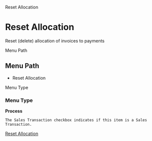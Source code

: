
Reset Allocation
# Reset Allocation


Reset (delete) allocation of invoices to payments

Menu Path
## Menu Path



- Reset Allocation

Menu Type
### Menu Type

**Process**

```
The Sales Transaction checkbox indicates if this item is a Sales Transaction.
```

[Reset Allocation](../../functional-guide/window/process-c_allocation_reset.md)